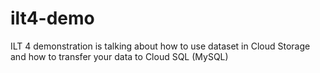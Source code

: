 # ilt4-demo
ILT 4 demonstration is talking about how to use dataset in Cloud Storage and how to transfer your data to Cloud SQL (MySQL)

